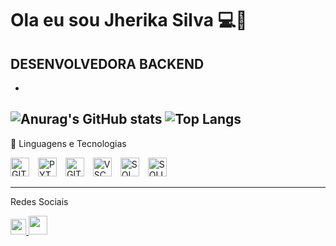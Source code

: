 # Ola eu sou Jherika Silva 💻👋

**DESENVOLVEDORA BACKEND**
-
- 
![Anurag's GitHub stats](https://github-readme-stats.vercel.app/api?username=JherikaSilva&show_icons=true&theme=radical)
![Top Langs](https://github-readme-stats.vercel.app/api/top-langs/?username=JherikaSilva&layout=compact)
---

🤖 Linguagens e Tecnologias


<img 
          aligng="left"
          alt="GIT"
          title="GIT"
          width="30px"
          style="padding-right:10px;"
          src="https://cdn.jsdelivr.net/gh/devicons/devicon@latest/icons/git/git-original.svg" />   <img 
          aligng="left"
          alt="PYTHON"
          title="PYTHON"
          width="30px"
          style="padding-right:10px;"
          src="https://cdn.jsdelivr.net/gh/devicons/devicon@latest/icons/python/python-original.svg"/>  <img 
          aligng="left"
          alt="GITHUB"
          title="GITHUB"
          width="30px"
          style="padding-right:10px;"
          src="https://cdn.jsdelivr.net/gh/devicons/devicon@latest/icons/github/github-original.svg" />  <img 
          aligng="left"
          alt="VSCODE"
          title="VSCODE"
          width="30px"
          style="padding-right:10px;"
          src="https://cdn.jsdelivr.net/gh/devicons/devicon@latest/icons/vscode/vscode-original.svg" />  <img
          aligng="left"
          alt="SQL"
          title="SQL"
          width="30px"
          style="padding-right:10px;"                                                                                                       
          src="https://cdn.jsdelivr.net/gh/devicons/devicon@latest/icons/azuresqldatabase/azuresqldatabase-original.svg" />  <img 
          aligng="left"
          alt="SQLITE"
          title="SQLITE"
          width="30px"
          style="padding-right:10px;"
          src="https://cdn.jsdelivr.net/gh/devicons/devicon@latest/icons/sqlite/sqlite-original.svg" />
          
                    
---
Redes Sociais

<a href="mailto:pereirajherika@gmail.com" target="_blank">
  <img src="https://cdn.jsdelivr.net/gh/devicons/devicon/icons/google/google-original.svg" width="25" height="25"/>
</a>    <a href="https://www.linkedin.com/in/JherikaSilva/" target="_blank">
    <img src="https://cdn.jsdelivr.net/gh/devicons/devicon/icons/linkedin/linkedin-original.svg" width="30" height="30"/>
  </a>
  


